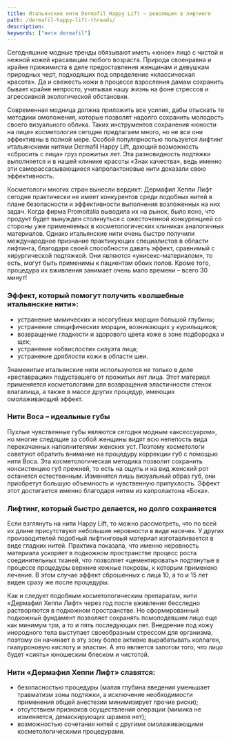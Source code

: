 ```yaml
---
title: Итальянские нити Dermafil Happy Lift – революция в лифтинге
path: /dermafil-happy-lift-threads/
description:
keywords: ["нити dermafil"]
---
```


Сегодняшние модные тренды обязывают иметь «юное» лицо с чистой и
нежной кожей красавицам любого возраста. Природа своенравна и крайне
прижимиста в деле предоставления женщинам и девушкам природных черт,
подходящих под определение «классическая красота». Да и свежесть кожи
в процессе взросления дамам сохранить бывает крайне непросто, учитывая
нашу жизнь на фоне стрессов и агрессивной экологической обстановки.

Современная модница должна приложить все усилия, дабы отыскать те
методики омоложения, которые позволят надолго сохранить молодость своего
визуального облика. Таких инструментов сохранения «юности на лице»
косметология сегодня предлагаем много, но не все они эффективны в полной
мере. Особой популярностью пользуется лифтинг итальянскими нитями
Dermafil Нappy Lift, дающий возможность «сбросить с лица» груз
прожитых лет. Эта разновидность подтяжки выполняется и в нашей клинике
красоты «Знак качества», ведь именно эти саморассасывающиеся
капролактоновые нити доказали свою эффективность.

Косметологи многих стран вынесли вердикт: Дермафил Хеппи Лифт сегодня
практически не имеет конкурентов среди подобных нитей в плане
безопасности и эффективности выполнения возложенных на них задач. Когда
фирма Promoitalia выводила их на рынок, было ясно, что продукт будет
вынужден столкнуться с ожесточенной конкуренцией со стороны уже
применяемых в косметологических клиниках аналогичных материалов. Однако
итальянские нити очень быстро получили международное признание
практикующих специалистов в области лифтинга, благодаря своей
способности давать эффект, сравнимый с хирургической подтяжкой. Они
являются «унисекс-материалом», то есть, могут быть применимы к
пациентам обоих полов. Кроме того, процедура их вживления занимает очень
мало времени – всего 30 минут!

### Эффект, который помогут получить «волшебные итальянские нити»:

* устранение мимических и носогубных морщин большой глубины;
* устранение специфических морщин, возникающих у курильщиков;
* возвращение гладкости и здорового цвета коже в зоне подбородка и щек;
* устранение «обвислости» силуэта лица;
* устранение дряблости кожи в области шеи.

Знаменитые итальянские нити используются не только в деле
«реставрации» подуставшего от прожитых лет лица. Этот материал
применяется косметологами для возвращения эластичности стенок влагалища,
а также в массе других процедур, имеющих омолаживающий эффект.

### Нити Boca – идеальные губы

Пухлые чувственные губы являются сегодня модным «аксессуаром», но
многие следящие за собой женщины видят всю нелепость вида перекачанных
наполнителями женских уст. Поэтому косметологи советуют обратить
внимание на процедуру коррекции губ с помощью нити Boca. Эта
косметологическая методика позволит сохранить консистенцию губ прежней,
то есть на ощупь и на вид женский рот останется естественным. Изменится
лишь визуальный образ губ, они приобретут большую объемность и
чувственную припухлость. Эффект этот достигается именно благодаря нитям
из капролактона «Бока».

### Лифтинг, который быстро делается, но долго сохраняется

Если взглянуть на нити Happy Lift, то можно рассмотреть, что по всей их
длине присутствуют небольшие неровности в виде насечек. У других
производителей подобный лифтинговый материал изготавливается в виде
гладких нитей. Практика показала, что именно неровность материала
ускоряет в подкожном пространстве процесс роста соединительных тканей,
что позволяет «цементировать» подтянутые в процессе процедуры верхние
кожные покровы, к которым применено лечение. В этом случае эффект
сброшенных с лица 10, а то и 15 лет виден сразу же после процедуры.

Как и следует подобным косметологическим препаратам, нити «Дермафил
Хеппи Лифт» через год после вживления бесследно растворяются в
подкожном пространстве. Но сформированный подкожный фундамент позволяет
сохранять помолодевшим лицо еще как минимум три, а то и пять последующих
лет. Внедрение под кожу инородного тела выступает своеобразным стрессом
для организма, поэтому он начинает в эту зону более активно вырабатывать
коллаген, гиалуроновую кислоту и эластин. А это является залогом того,
что лицо будет «сиять» юношеским блеском и чистотой.

### Нити «Дермафил Хеппи Лифт» славятся:

* безопасностью процедуры (малая глубина введения уменьшает травматизм
  зоны подтяжки, а исключение необходимости применения общей анестезии
  минимизирует прочие риски);
* отсутствием признаков осуществления операции (мимика не изменяется,
  демаскирующих шрамов нет);
* возможностью сочетания нитей с другими омолаживающими
  косметологическими процедурами.
